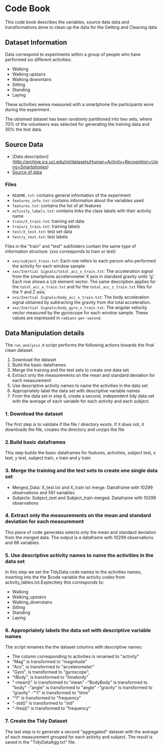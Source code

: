 # Code Book

This code book describes the variables, source data data and transformations done to clean up the data for the Getting and Cleaning data 

## Dataset Information

Data correspond to experiments within a group of people who have performed six different activities:
- Walking
- Walking upstairs
- Walking dowsntairs
- Sitting
- Standing
- Laying

These activities werea measured with a smartphone the participants wore during the experiment.

The obtained dataset has been randomly partitioned into two sets, where 70% of the volunteers was selected for 
generating the training data and 30% the test data. 

## Source Data

- [Data description] (http://archive.ics.uci.edu/ml/datasets/Human+Activity+Recognition+Using+Smartphones)
- [Source of data](https://d396qusza40orc.cloudfront.net/getdata%2Fprojectfiles%2FUCI%20HAR%20Dataset.zip)

### Files

- `README.txt`: contains general information of the experiment
- `features_info.txt`: contains information about the variables used
- `features.txt`: contains the list of all features
- `activity_labels.txt`: contains links the class labels with their activity name
- `train/X_train.txt`: training set data
- `train/y_train.txt`: training labels
- `test/X_test.txt`: test set data
- `test/y_test.txt`: test labels

Files in the "train" and "test" subfolders contain the same type of information structure: (xxx corresponds to train or test)
- `xxx/subject_train.txt`: Each row refers to each person who performed the activity for each window sample. 
- `xxx/Inertial Signals/total_acc_x_train.txt`: The acceleration signal from the smartphone accelerometer X axis in standard  gravity units 'g'. 
Each row shows a `128` element vector. The same description applies for the `total_acc_x_train.txt` and for the `total_acc_z_train.txt` files for 
the Y and Z axis.
- `xxx/Inertial Signals/body_acc_x_train.txt`: The body acceleration signal obtained by subtracting the gravity from the total acceleration.
- `xxx/Inertial Signals/body_gyro_x_train.txt`: The angular velocity vector measured by the gyroscope for each window sample. 
These values are expressed in `radians-per-second`. 

## Data Manipulation details

The `run_analysis.R` script performs the following actions towards the final clean dataset:
1. Download the dataset
2. Build the basic dataframes
3. Merge the training and the test sets to create one data set.
4. Extract only the measurements on the mean and standard deviation for each measurement
5. Use descriptive activity names to name the activities in the data set
6. Appropriately label the data set with descriptive variable names
7. From the data set in step 6, create a second, independent tidy data set with the average of each variable for each activity and each subject.

### 1. Download the dataset
The first step is to validate if the file / directory exists. If it does not, it downloads the file, creates the directory and unzips the file

### 2.Build basic dataframes
This step builds the basic dataframes for features, activities, subject test, x test, y test, subject train, x train and y train

### 3.  Merge the training and the test sets to create one single data set
* Merged_Data: X_test.txt and X_train txt merge. Datraframe with 10299 observations and 561 variables
* Subjects: Subject_test and Subject_train merged. Dataframe with 10299 observations

### 4. Extract only the measurements on the mean and standard deviation for each measurement
This piece of code generates selects only the mean and standard deviation from the merged data.
The output is a dataframe with 10299 observations and 66 variables.

### 5. Use descriptive activity names to name the activities in the data set
In this step we set the TidyData code names to the activities names, inserting into the the $code variable the activity codes from
activity_lables.txt.Explecitely this corresponds to:
- Walking
- Walking_upstairs 
- Walking_downstairs
- Sitting
- Standing
- Laying

### 6. Appropriately labels the data set with descriptive variable names
The script renames the the dataset columns with descriptive names:
- The column corresponding to activities is renamed to "activity"
- "Mag" is transformed to "magnitude"
- "Acc", is transformed to "accelerometer"
- "Gyro", is transformed to "gyroscope",
- "tBody", is transformed to "timebody"
- "-mean()" is transformed to "mean"
-"BodyBody" is transformed to  "body"
-"angle" is transformed to  "angle"
-"gravity" is transformed to  "gravity"
-"^t" is transformed to  "time"
- "^f" is transformed to  "frequency"
- "-std()" is transformed to "std"
- "-freq()" is transformed to  "frequency"

### 7. Create the Tidy Dataset
The last step is to generate a second "aggregated" dataset with the average of each measurement grouped for each activity and subject.
The result is saved in the "TidyDataAgg.txt" file.

